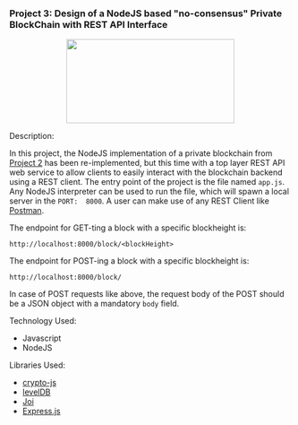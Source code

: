 
### Project 3: Design of a NodeJS based "no-consensus" Private BlockChain with REST API Interface

<p align="center">
    <img width="300" height="150"
         src="https://dzone.com/storage/temp/4801535-rest-api.jpg">
</p>

Description:

In this project, the NodeJS implementation of a private blockchain 
from [Project 2](https://github.com/nombreinvicto/BlockChain/tree/master/Project2_DesignPrivateBlockChain) 
has been re-implemented, but this time with a top layer
REST API web service to allow clients to easily interact with the 
blockchain backend using a REST client. The entry point of the 
project is the file named `app.js`. Any NodeJS interpreter can be 
used to run the file, which will spawn a local server in the `PORT: 
8000`. A user can make use of any REST Client like [Postman](https://www.getpostman.com/). 

The endpoint for GET-ting a block with a specific blockheight is:

`
http://localhost:8000/block/<blockHeight>
`

The endpoint for POST-ing a block with a specific blockheight is:

`
http://localhost:8000/block/
`

In case of POST requests like above, the request body of the POST 
should be a JSON object with a mandatory `body` field.
  
  
  Technology Used:
  * Javascript
  * NodeJS
  
  Libraries Used:
  * [crypto-js](https://www.npmjs.com/package/crypto-js)
  * [levelDB](https://github.com/Level/leveldown)
  * [Joi](https://www.npmjs.com/package/joi)
  * [Express.js](https://expressjs.com/)
